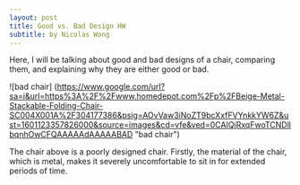 ```yaml
---
layout: post
title: Good vs. Bad Design HW
subtitle: by Nicolas Wong
---
```


Here, I will be talking about good and bad designs of a chair, comparing them, and explaining why they are either good or bad.

![bad chair] (https://www.google.com/url?sa=i&url=https%3A%2F%2Fwww.homedepot.com%2Fp%2FBeige-Metal-Stackable-Folding-Chair-SC004X001A%2F304177386&psig=AOvVaw3iNoZT9bcXxfFVYnkkYW6Z&ust=1601123357826000&source=images&cd=vfe&ved=0CAIQjRxqFwoTCNDllbqnhOwCFQAAAAAdAAAAABAD "bad chair")

The chair above is a poorly designed chair. Firstly, the material of the chair, which is metal, makes it severely uncomfortable to sit in for extended periods of time. 

